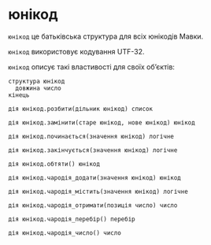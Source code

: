# юнікод

`юнікод` <keyword>це</keyword> батьківська структура для всіх юнікодів <subject>Мавки</subject>.

`юнікод` використовує кодування UTF-32.

`юнікод` описує такі властивості для своїх обʼєктів:

```мавка
структура юнікод
  довжина число
кінець
```

```мавка
дія юнікод.розбити(дільник юнікод) список
```

```мавка
дія юнікод.замінити(старе юнікод, нове юнікод) юнікод
```

```мавка
дія юнікод.починається(значення юнікод) логічне
```

```мавка
дія юнікод.закінчується(значення юнікод) логічне
```

```мавка
дія юнікод.обтяти() юнікод
```

```мавка
дія юнікод.чародія_додати(значення юнікод) юнікод
```

```мавка
дія юнікод.чародія_містить(значення юнікод) логічне
```

```мавка
дія юнікод.чародія_отримати(позиція число) число
```

```мавка
дія юнікод.чародія_перебір() перебір
```

```мавка
дія юнікод.чародія_число() число
```